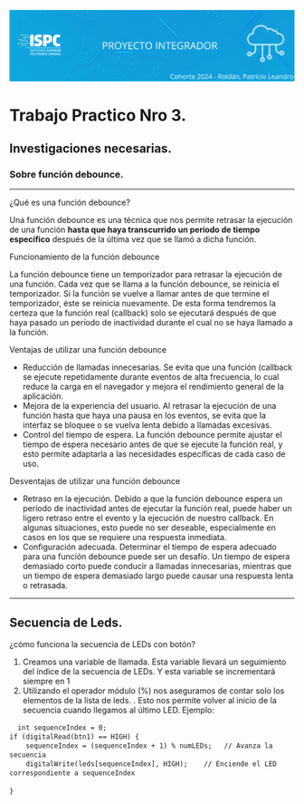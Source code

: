 ![banner](https://github.com/ISPC-TST-PI-I-2024/LeandroRoldan/blob/main/TP%203/.rsc/img/banner.png)

# Trabajo Practico Nro 3.

## Investigaciones necesarias.  

### Sobre función debounce.  

---


¿Qué es una función debounce?  

Una función debounce es una técnica que nos permite retrasar la ejecución de una función **hasta que haya transcurrido un periodo de tiempo específico**  después de la última vez que se llamó a dicha función.   

Funcionamiento de la función debounce  

La función debounce tiene un temporizador para retrasar la ejecución de una función. Cada vez que se llama a la función debounce, se reinicia el temporizador. Si la función se vuelve a llamar antes de que termine el temporizador, éste se reinicia nuevamente. De esta forma tendremos la certeza que la función real (callback) solo se ejecutará después de que haya pasado un período de inactividad durante el cual no se haya llamado a la función.  


   

Ventajas de utilizar una función debounce
- Reducción de llamadas innecesarias. Se evita que una función (callback se ejecute repetidamente durante eventos de alta frecuencia, lo cual reduce la carga en el navegador y mejora el rendimiento general de la aplicación.
- Mejora de la experiencia del usuario. Al retrasar la ejecución de una función hasta que haya una pausa en los eventos, se evita que la interfaz se bloquee o se vuelva lenta debido a llamadas excesivas.
- Control del tiempo de espera. La función debounce permite ajustar el tiempo de espera necesario antes de que se ejecute la función real, y esto permite adaptarla a las necesidades específicas de cada caso de uso.  
  

Desventajas de utilizar una función debounce  
- Retraso en la ejecución. Debido a que la función debounce espera un período de inactividad antes de ejecutar la función real, puede haber un ligero retraso entre el evento y la ejecución de nuestro callback. En algunas situaciones, esto puede no ser deseable, especialmente en casos en los que se requiere una respuesta inmediata.
- Configuración adecuada. Determinar el tiempo de espera adecuado para una función debounce puede ser un desafío. Un tiempo de espera demasiado corto puede conducir a llamadas innecesarias, mientras que un tiempo de espera demasiado largo puede causar una respuesta lenta o retrasada.  

---


## Secuencia de Leds.  

¿cómo funciona la secuencia de LEDs con botón?

1.   Creamos una variable de llamada. Esta variable llevará un seguimiento del índice de la secuencia de LEDs. Y esta variable se incrementará siempre en 1
2.   Utilizando el operador módulo (%) nos aseguramos de contar solo los elementos de la lista de leds. . Esto nos permite volver al inicio de la secuencia cuando llegamos al último LED.
Ejemplo:  
```
  int sequenceIndex = 0;  
if (digitalRead(btn1) == HIGH) {    
    sequenceIndex = (sequenceIndex + 1) % numLEDs;   // Avanza la secuencia  
    digitalWrite(leds[sequenceIndex], HIGH);    // Enciende el LED correspondiente a sequenceIndex    

}
```
 